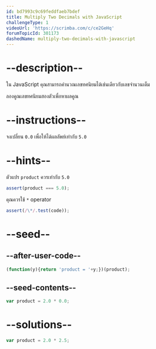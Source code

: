 ```yaml
---
id: bd7993c9c69feddfaeb7bdef
title: Multiply Two Decimals with JavaScript
challengeType: 1
videoUrl: 'https://scrimba.com/c/ce2GeHq'
forumTopicId: 301173
dashedName: multiply-two-decimals-with-javascript
---
```


# --description--

ใน JavaScript คุณสามารถคำนวณเลขทศนิยมได้เช่นเดียวกับเลขจำนวนเต็ม

ลองคูณเลขทศนิยมสองตัวเพื่อหาผลคูณ


# --instructions--

จงเปลี่ยน `0.0` เพื่อให้ได้ผลลัพย์เท่ากับ `5.0`

# --hints--

ตัวแปร `product` ควรเท่ากับ `5.0`

```js
assert(product === 5.0);
``` 

คุณควรใช้ `*` operator

```js
assert(/\*/.test(code));
```

# --seed--

## --after-user-code--

```js
(function(y){return 'product = '+y;})(product);
```

## --seed-contents--

```js
var product = 2.0 * 0.0;
```

# --solutions--

```js
var product = 2.0 * 2.5;
```
